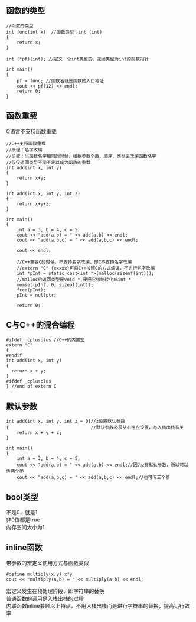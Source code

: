 ## 函数的类型  
```
//函数的类型
int func(int x)  //函数类型：int (int)
{
    return x;
}

int (*pf)(int); //定义一个int类型的、返回类型为int的函数指针

int main()
{
    pf = func; //函数名就是函数的入口地址
    cout << pf(12) << endl;
    return 0;
}

```
## 函数重载  
C语言不支持函数重载  
```
//C++支持函数重载
//原理：名字改编
//步骤：当函数名字相同的时候，根据参数个数、顺序、类型去改编函数名字
//仅仅返回类型不同不足以成为函数的重载
int add(int x, int y)
{
    return x+y;
}

int add(int x, int y, int z)
{
    return x+y+z;
}

int main()
{
    int a = 3, b = 4, c = 5;
    cout << "add(a,b) = " << add(a,b) << endl;
    cout << "add(a,b,c) = " << add(a,b,c) << endl;
    
    cout << endl;

    //C++兼容C的时候，不支持名字改编，即C不支持名字改编
    //extern "C" {xxxxx}可将C++按照C的方式编译，不进行名字改编
    int *pInt = static_cast<int *>(malloc(sizeof(int)));
    //malloc的返回类型是void *,要把它强制转化成int *
    memset(pInt, 0, sizeof(int));
    free(pInt);
    pInt = nullptr;

    return 0;
```  
## C与C++的混合编程  
```
#ifdef _cplusplus //C++的内置宏
extern "C"
{
#endif
int add(int x, int y)
{
  return x + y;
}
#ifdef _cplusplus
} //end of extern C
```
## 默认参数  
```
int add(int x, int y, int z = 0)//z设置默认参数
{                               //默认参数必须从右往左设置，与入栈出栈有关
    return x + y + z;
}

int main()
{
    int a = 3, b = 4, c = 5;
    cout << "add(a,b) = " << add(a,b) << endl;//因为z有默认参数，所以可以传两个参
    cout << "add(a,b,c) = " << add(a,b,c) << endl;//也可传三个参
```
## bool类型  
不是0，就是1  
非0值都是true  
内存空间大小为1

## inline函数  
带参数的宏定义使用方式与函数类似  
```
#define multiply(x,y) x*y
cout << "multiply(a,b) = " << multiply(a,b) << endl;
```  
宏定义发生在预处理阶段，即字符串的替换  
普通函数的调用是入栈出栈的过程  
内联函数inline兼顾以上特点，不用入栈出栈而是进行字符串的替换，提高运行效率  























